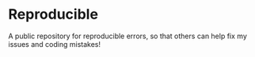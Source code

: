 # Reproducible
A public repository for reproducible errors, so that others can help fix my issues and coding mistakes!

